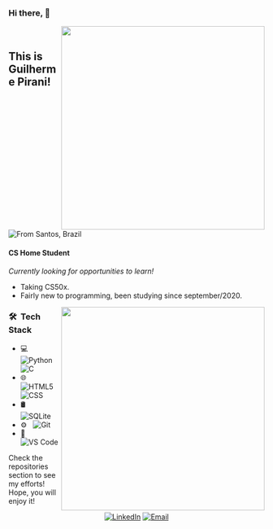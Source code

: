 ### Hi there, 👋

[<img align="right" width="400" src="https://github-readme-stats.vercel.app/api?username=guilhermepirani&show_icons=true"/>](https://github.com/guilhermepirani/)
<br />

## This is Guilherme Pirani!
![From Santos, Brazil](https://img.shields.io/badge/-From%20Santos,%20São%20Paulo%20--%20Brazil-333333?style=flat&logo=brazil)

#### CS Home Student
*Currently looking for opportunities to learn!*
- Taking CS50x.
- Fairly new to programming, been studying since september/2020.

<img align="right" width="400" src="https://github-readme-stats.vercel.app/api/top-langs/?username=guilhermepirani&theme=buefy&layout=compact" />

<h3> 🛠 &nbsp;Tech Stack</h3>


- 💻 &nbsp;
  ![Python](https://img.shields.io/badge/-Python-333333?style=flat&logo=python)
  ![C](https://img.shields.io/badge/-C-333333?style=flat&logo=C%2B%2B&logoColor=00599C)
- 🌐 &nbsp;
  ![HTML5](https://img.shields.io/badge/-HTML5-333333?style=flat&logo=HTML5)
  ![CSS](https://img.shields.io/badge/-CSS-333333?style=flat&logo=CSS3&logoColor=1572B6)
  <!-- ![Flask](https://img.shields.io/badge/-Flask-333333?style=flat&logo=flask) -->
- 🛢 &nbsp;
  ![SQLite](https://img.shields.io/badge/-SQLite-333333?style=flat&logo=sqlite)
- ⚙️ &nbsp;
  ![Git](https://img.shields.io/badge/-Git-333333?style=flat&logo=git)
- 🔧 &nbsp;
  ![VS Code](https://img.shields.io/badge/-VS%20Code-333333?style=flat&logo=visual-studio-code&logoColor=007ACC)
  
Check the repositories section to see my efforts! Hope, you will enjoy it! <br>

<p align="center">
<!-- <a href="https://www.adityavsingh.com/"><img alt="Website" src="https://img.shields.io/badge/Website-www.adityavsingh.com-blue?style=flat-square&logo=google-chrome"></a> -->
<a href="https://www.linkedin.com/in/guilhermepirani/"><img alt="LinkedIn" src="https://img.shields.io/badge/LinkedIn-Guilherme%20Pirani-blue?style=flat-square&logo=linkedin"></a>
<a href="mailto:guilhermepirani@gmail.com"><img alt="Email" src="https://img.shields.io/badge/Email-guilherme.pirani@gmail.com-blue?style=flat-square&logo=gmail"></a>
</p>
